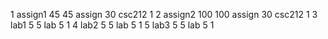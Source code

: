 1 assign1 45 45 assign 30 csc212 1
2 assign2 100 100 assign 30 csc212 1
3 lab1 5 5 lab 5 1
4 lab2 5 5 lab 5 1
5 lab3 5 5 lab 5 1
